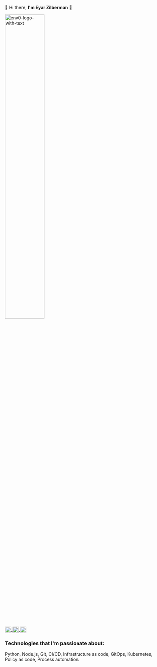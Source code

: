 
👋 Hi there, **I'm Eyar Zilberman** 🔧
<p align="left">
  <a href="https://www.linkedin.com/in/eyar-zilberman/" target="blank">
    <img src="https://github-readme-stats.vercel.app/api?username=eyarz&show_icons=true&count_private=true&theme=nord&hide=stars&rank_icon=github" alt="env0-logo-with-text" width="50%">
  </a>
</p>

<a href="https://twitter.com/eyarzilb" target="blank">
  <img align="center" src="https://cdn.jsdelivr.net/npm/@fortawesome/fontawesome-free@5.15.2/svgs/brands/twitter.svg" alt="Twitter" height="20" width="20" />
</a>

<a href="https://dev.to/eyarz" target="blank">
  <img align="center" src="https://cdn.jsdelivr.net/npm/@fortawesome/fontawesome-free@5.15.2/svgs/brands/dev.svg" alt="Keybase" height="20" width="20" />
</a>

<a href="https://www.linkedin.com/in/eyar-zilberman/" target="blank">
  <img align="center" src="https://cdn.jsdelivr.net/npm/@fortawesome/fontawesome-free@5.15.2/svgs/brands/linkedin.svg" alt="LinkedIn" height="20" width="20" />
</a>  

### Technologies that I'm passionate about: 
Python, Node.js, Git, CI/CD, Infrastructure as code, GitOps, Kubernetes, Policy as code, Process automation.

<!--
![Anurag's GitHub lang](https://github-readme-stats.vercel.app/api/top-langs?username=eyarz&show_icons=true&theme=dark&locale=en&layout=compact)

### Technologies that I'm passionate about: 
Python, Node.js, Git, CI/CD, Infrastructure as code, GitOps, Kubernetes, Policy as code, Process automation.

**eyarz/eyarz** is a ✨ _special_ ✨ repository because its `README.md` (this file) appears on your GitHub profile.

Here are some ideas to get you started:

- 🔭 I’m currently working on ...
- 🌱 I’m currently learning ...
- 👯 I’m looking to collaborate on ...
- 🤔 I’m looking for help with ...
- 💬 Ask me about ...
- 📫 How to reach me: ...
- 😄 Pronouns: ...
- ⚡ Fun fact: ...

-->
